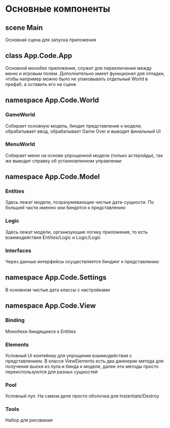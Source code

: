# Основные компоненты
## scene Main
Основная сцена для запуска приложения

## class App.Code.App
Основной монобех приложения, служит для переключения между меню и игровым полем. Дополнительно имеет функционал для отладки, чтобы например можно было не упаковывать отдельный World в префаб, а оставить его на сцене

## namespace App.Code.World
### GameWorld
Собирает основную модель, биндит представление к модели, обрабатывает ввод, обрабатывает Game Over и выводит финальный UI

### MenuWorld
Собирает меню на основе упрощенной модели (только астеройды), так же выводит справку об устанновленном управлении

## namespace App.Code.Model
### Entities
Здесь лежат модели, позразумевающие чистые дата-сущности. По большей части именно они биндятся к представлению

### Logic
Здесь лежат модели, организующие логику приложения, то есть взаимодействия Entities/Logic и Logic/Logic

### Interfaces
Через данные интерфейсы осуществляется биндинг к представлению

## namespace App.Code.Settings
В основном чистые дата классы с настройками

## namespace App.Code.View
### Binding
Монобехи биндящиеся к Entities

### Elements
Условный UI контейнер для упрощения взаимодействия с представлением. В классе ViewElements есть два дженерик метода для получения вьюхи из пула и бинда к модели, далее эти методы просто переиспользуются для разных сущностей

### Pool
Условный пул. На самом деле просто оболочка для Instantiate/Destroy

### Tools
Набор для рисования